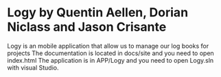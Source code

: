 # Logy by Quentin Aellen, Dorian Niclass and Jason Crisante
Logy is an mobile application that allow us to manage our log books for projects
The documentation is located in docs/site and you need to open index.html
The application is in APP/Logy and you need to open Logy.sln with visual Studio.
